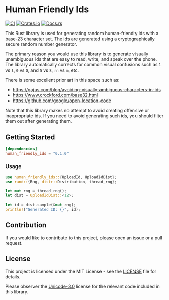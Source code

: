 # Human Friendly Ids

[![CI](https://github.com/JosiahBull/human-friendly-ids-rs/actions/workflows/ci.yaml/badge.svg)](https://github.com/JosiahBull/human-friendly-ids-rs/actions/workflows/ci.yaml)
[![Crates.io](https://img.shields.io/crates/v/human_friendly_ids)](https://crates.io/crates/human_friendly_ids)
[![Docs.rs](https://docs.rs/human_friendly_ids/badge.svg)](https://docs.rs/human_friendly_ids)

This Rust library is used for generating random human-friendly ids with a base-23 character set. The
ids are generated using a cryptographically secure random number generator.

The primary reason you would use this library is to generate visually unambiguous ids that are easy
to read, write, and speak over the phone. The library automatically corrects for common visual
confusions such as `1` vs `l`, `0` vs `O`, and `5` vs `S`, `rn` vs `m`, etc.

There is some excellent prior art in this space such as:

- <https://gajus.com/blog/avoiding-visually-ambiguous-characters-in-ids>
- <https://www.crockford.com/base32.html>
- <https://github.com/google/open-location-code>

Note that this library makes no attempt to avoid creating offensive or inappropriate ids. If you
need to avoid generating such ids, you should filter them out after generating them.

## Getting Started

```toml
[dependencies]
human_friendly_ids = "0.1.0"
```

### Usage

```rust
use human_friendly_ids::{UploadId, UploadIdDist};
use rand::{Rng, distr::Distribution, thread_rng};

let mut rng = thread_rng();
let dist = UploadIdDist::<12>;

let id = dist.sample(&mut rng);
println!("Generated ID: {}", id);
```

## Contribution

If you would like to contribute to this project, please open an issue or a pull request.

## License

This project is licensed under the MIT License - see the [LICENSE](LICENSE) file for details.

Please observer the [Unicode-3.0](https://www.unicode.org/license.txt) license for the relevant code
included in this library.
